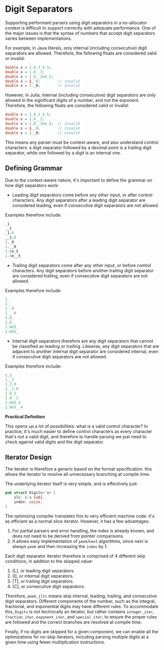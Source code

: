 # Digit Separators

Supporting performant parsers using digit separators in a no-allocator context is difficult to support correctly with adequate performance. One of the major issues is that the syntax of numbers that accept digit separators varies between implementations.

For example, in Java literals, only internal (including consecutive) digit separators are allowed. Therefore, the following floats are considered valid or invalid:

```java
double x = 1.0_3_4_5;
double x = 1.0__3;
double x = 1.0__3e4_5;
double x = 1_.0;        // invalid
double x = 1._0;        // invalid
```

However, in Julia, internal (including consecutive) digit separators are only allowed in the significant digits of a number, and not the exponent. Therefore, the following floats are considered valid or invalid:

```java
double x = 1.0_3_4_5;
double x = 1.0__3;
double x = 1.0__3e4_5;  // invalid
double x = 1_.0;        // invalid
double x = 1._0;        // invalid
```

This means any parser must be context-aware, and also understand control characters: a digit separator followed by a decimal point is a trailing digit separator, while one followed by a digit is an internal one.

## Defining Grammar

Due to the context-aware nature, it's important to define the grammar on how digit separators work:

- Leading digit separators come before any other input, or after control characters. Any digit separators after a leading digit separator are considered leading, even if consecutive digit separators are not allowed.

Examples therefore include:

```ocaml
_1
__1
_1.0
__1.0
1._0
1.__0
1.0e_5
1.0e__5
```

- Trailing digit separators come after any other input, or before control characters. Any digit separators before another trailing digit separator are considered trailing, even if consecutive digit separators are not allowed.

Examples therefore include:

```ocaml
1_
1__
1_.0
1__.0
1.0_
1.0__
1.0e5_
1.0e5__
```

- Internal digit separators therefore are any digit separators that cannot be classified as leading or trailing. Likewise, any digit separators that are adjacent to another internal digit separator are considered internal, even if consecutive digit separators are not allowed.

Examples therefore include:

```ocaml
1_2
1__2
1_2.0
1__2.0
1.0_2
1.0__2
1.0e5_4
1.0e5__4
```

**Practical Definition**

This opens up a lot of possibilities: what is a valid control character? In practice, it's much easier to define control characters as every character that's not a valid digit, and therefore to handle parsing we just need to check against valid digits and the digit separator.

## Iterator Design

The iterator is therefore a generic based on the format specification: this allows the iterator to resolve all unnecessary branching at compile time.

The underlying iterator itself is very simple, and is effectively just:

```rust
pub struct Digits<'a> {
    slc: &'a [u8],
    index: usize,
}
```

The optimizing compiler translates this to very efficient machine code: it's as efficient as a normal slice iterator. However, it has a few advantages:

1. For partial parsers and error handling, the index is already known, and does not need to be derived from pointer comparisons.
2. It allows easy implementation of `peek`/`next` algorithms, since next is always `peek` and then increasing the `index` by 1.

Each digit separator iterator therefore is comprised of 4 different skip conditions, in addition to the skipped value:

1. \[L\], or leading digit separators.
2. \[I\], or internal digit separators.
3. \[T\], or trailing digit separators.
4. \[C\], or consecutive digit separators.

Therefore, `peek_iltc` means skip internal, leading, trailing, and consecutive digit separators. Different components of the number, such as the integral, fractional, and exponential digits may have different rules. To accommodate this, `Digits` is not technically an iterator, but rather contains `integer_iter`, `fraction_iter`, `exponent_iter`, and `special_iter`, to ensure the proper rules are followed and the correct branches are resolved at compile time.

Finally, if no digits are skipped for a given component, we can enable all the optimizations for no-skip iterators, including parsing multiple digits at a given time using fewer multiplication instructions.
